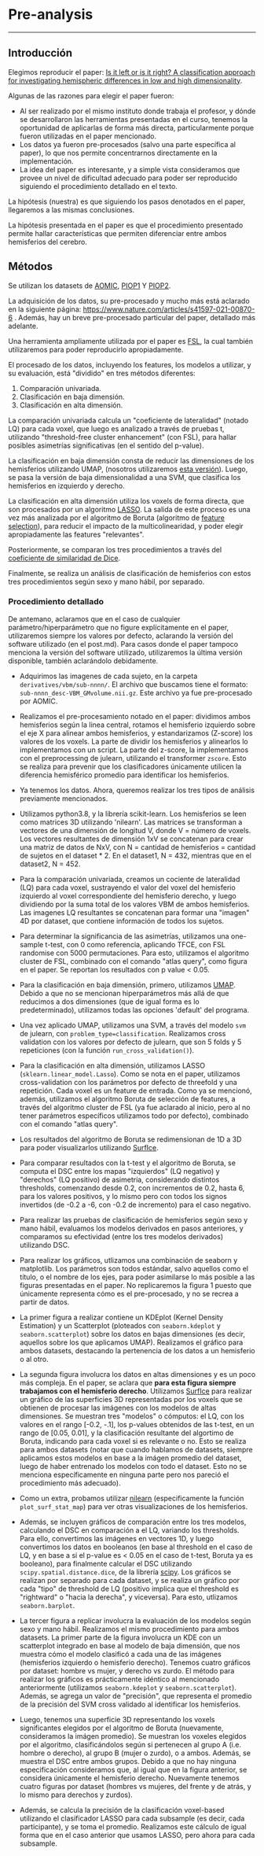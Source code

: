 # Pre-analysis
--------------

## Introducción
Elegimos reproducir el paper: [Is it left or is it right? A classification approach for investigating hemispheric differences in low and high dimensionality](https://link.springer.com/article/10.1007/s00429-021-02418-1).

Algunas de las razones para elegir el paper fueron:
- Al ser realizado por el mismo instituto donde trabaja el profesor, y dónde se desarrollaron las herramientas presentadas en el curso, tenemos la oportunidad de aplicarlas de forma más directa, particularmente porque fueron utilizadas en el paper mencionado.
- Los datos ya fueron pre-procesados (salvo una parte específica al paper), lo que nos permite concentrarnos directamente en la implementación.
- La idea del paper es interesante, y a simple vista consideramos que provee un nivel de dificultad adecuado para poder ser reproducido siguiendo el procedimiento detallado en el texto.

La hipótesis (nuestra) es que siguiendo los pasos denotados en el paper, llegaremos a las mismas conclusiones.

La hipótesis presentada en el paper es que el procedimiento presentado permite hallar características que permiten diferenciar entre ambos hemisferios del cerebro.


## Métodos
Se utilizan los datasets de [AOMIC](https://nilab-uva.github.io/AOMIC.github.io/), [PIOP1](https://openneuro.org/datasets/ds002785/versions/2.0.0) Y [PIOP2](https://openneuro.org/datasets/ds002790/versions/2.0.0).

La adquisición de los datos, su pre-procesado y mucho más está aclarado en la siguiente página: https://www.nature.com/articles/s41597-021-00870-6 . Además, hay un breve pre-procesado particular del paper, detallado más adelante.

Una herramienta ampliamente utilizada por el paper es [FSL](https://fsl.fmrib.ox.ac.uk/fsl/docs/#/), la cual también utilizaremos para poder reproducirlo apropiadamente.

El procesado de los datos, incluyendo los features, los modelos a utilizar, y su evaluación, está "dividido" en tres métodos diferentes:
1. Comparación univariada.
2. Clasificación en baja dimensión.
3. Clasificación en alta dimensión.

La comparación univariada calcula un "coeficiente de lateralidad" (notado LQ) para cada voxel, que luego es analizado a través de pruebas t, utilizando "threshold-free cluster enhancement" (con FSL), para hallar posibles asimetrías significativas (en el sentido del p-value).

La clasificación en baja dimensión consta de reducir las dimensiones de los hemisferios utilizando UMAP, (nosotros utilizaremos [esta versión](https://umap-learn.readthedocs.io/en/latest/index.html)). Luego, se pasa la versión de baja dimensionalidad a una SVM, que clasifica los hemisferios en izquierdo y derecho.

La clasificación en alta dimensión utiliza los voxels de forma directa, que son procesados por un algoritmo [LASSO](https://en.wikipedia.org/wiki/Lasso_(statistics)). La salida de este proceso es una vez más analizada por el algoritmo de Boruta (algoritmo de [feature selection](https://en.wikipedia.org/wiki/Feature_selection)), para reducir el impacto de la multicolinearidad, y poder elegir apropiadamente las features "relevantes".

Posteriormente, se comparan los tres procedimientos a través del [coeficiente de similaridad de Dice](https://en.wikipedia.org/wiki/Dice-S%C3%B8rensen_coefficient).

Finalmente, se realiza un análisis de clasificación de hemisferios con estos tres procedimientos según sexo y mano hábil, por separado.

### Procedimiento detallado
De antemano, aclaramos que en el caso de cualquier parámetro/hiperparámetro que no figure explícitamente en el paper, utilizaremos siempre los valores por defecto, aclarando la versión del software utilizado (en el post.md). Para casos donde el paper tampoco menciona la versión del software utilizado, utilizaremos la última versión disponible, también aclarándolo debidamente.

- Adquirimos las imagenes de cada sujeto, en la carpeta `derivatives/vbm/sub-nnnn/`. El archivo que buscamos tiene el formato: `sub-nnnn_desc-VBM_GMvolume.nii.gz`. Este archivo ya fue pre-procesado por AOMIC.
- Realizamos el pre-procesamiento notado en el paper: dividimos ambos hemisferios según la linea central, rotamos el hemisferio izquierdo sobre el eje X para alinear ambos hemisferios, y estandarizamos (Z-score) los valores de los voxels.
La parte de dividir los hemisferios y alinearlos lo implementamos con un script. La parte del z-score, la implementamos con el preprocessing de julearn, utilizando el transformer `zscore`.
Esto se realiza para prevenir que los clasificadores únicamente utilicen la diferencia hemisférico promedio para identificar los hemisferios.
- Ya tenemos los datos. Ahora, queremos realizar los tres tipos de análisis previamente mencionados.    
- Utilizamos python3.8, y la librería scikit-learn.
Los hemisferios se leen como matrices 3D utilizando 'nilearn'. Las matrices se transforman a vectores de una dimensión de longitud V, donde V = número de voxels.
Los vectores resultantes de dimensión 1xV se concatenan para crear una matriz de datos de NxV, con N = cantidad de hemisferios = cantidad de sujetos en el dataset * 2.
En el dataset1, N = 432, mientras que en el dataset2, N = 452.

- Para la comparación univariada, creamos un cociente de lateralidad (LQ) para cada voxel, sustrayendo el valor del voxel del hemisferio izquierdo al voxel correspondiente del hemisferio derecho, y luego dividiendo por la suma total de los valores VBM de ambos hemisferios. Las imagenes LQ resultantes se concatenan para formar una "imagen" 4D por dataset, que contiene información de todos los sujetos.
- Para determinar la significancia de las asimetrías, utilizamos una one-sample t-test, con 0 como referencia, aplicando TFCE, con FSL randomise con 5000 permutaciones. Para esto, utilizamos el algoritmo cluster de FSL, combinado con el comando "atlas query", como figura en el paper.
Se reportan los resultados con p value < 0.05.

- Para la clasificación en baja dimensión, primero, utilizamos [UMAP](https://umap-learn.readthedocs.io/en/latest/). Debido a que no se mencionan hiperparámetros más allá de que reducimos a dos dimensiones (que de igual forma es lo predeterminado), utilizamos todas las opciones 'default' del programa.
- Una vez aplicado UMAP, utilizamos una SVM, a través del modelo `svm` de julearn, con `problem_type=classification`. Realizamos cross validation con los valores por defecto de julearn, que son 5 folds y 5 repeticiones (con la función `run_cross_validation()`).

- Para la clasificación en alta dimensión, utilizamos LASSO (`sklearn.linear_model.Lasso`). Como se nota en el paper, utilizamos cross-validation con los parámetros por defecto de threefold y una repetición. Cada voxel es un feature de entrada. Como ya se mencionó, además, utilizamos el algoritmo Boruta de selección de features, a través del algoritmo cluster de FSL (ya fue aclarado al inicio, pero al no tener parámetros específicos utilizamos todo por defecto), combinado con el comando "atlas query".
- Los resultados del algoritmo de Boruta se redimensionan de 1D a 3D para poder visualizarlos utilizando [SurfIce](https://www.nitrc.org/projects/surfice/). 

- Para comparar resultados con la t-test y el algoritmo de Boruta, se computa el DSC entre los mapas "izquierdos" (LQ negativo) y "derechos" (LQ positivo) de asimetría, considerando distintos thresholds, comenzando desde 0.2, con incrementos de 0.2, hasta 6, para los valores positivos, y lo mismo pero con todos los signos invertidos (de -0.2 a -6, con -0.2 de incremento) para el caso negativo.

- Para realizar las pruebas de clasificación de hemisferios según sexo y mano hábil, evaluamos los modelos derivados en pasos anteriores, y comparamos su efectividad (entre los tres modelos derivados) utilizando DSC.

- Para realizar los gráficos, utlizamos una combinación de seaborn y matplotlib. Los parámetros son todos estándar, salvo aquellos como el título, o el nombre de los ejes, para poder asimilarse lo más posible a las figuras presentadas en el paper. No replicaremos la figura 1 puesto que únicamente representa cómo es el pre-procesado, y no se recrea a partir de datos.

- La primer figura a realizar contiene un KDEplot (Kernel Density Estimation) y un Scatterplot (ploteados con `seaborn.kdeplot` y `seaborn.scatterplot`) sobre los datos en bajas dimensiones (es decir, aquellos sobre los que aplicamos UMAP). Realizamos el gráfico para ambos datasets, destacando la pertenencia de los datos a un hemisferio o al otro.

- La segunda figura involucra los datos en altas dimensiones y es un poco más compleja. En el paper, se aclara que **para esta figura siempre trabajamos con el hemisferio derecho**.
 Utilizamos [SurfIce](https://www.nitrc.org/projects/surfice/) para realizar un gráfico de las superficies 3D representadas por los voxels que se obtienen de procesar las imágenes con los modelos de altas dimensiones. Se muestran tres "modelos" o cómputos: el LQ, con los valores en el rango [-0.2, -.1], los p-values obtenidos de las t-test, en un rango de [0.05, 0.01], y la clasificación resultante del algortimo de Boruta, indicando para cada voxel si es relevante o no.
Esto se realiza para ambos datasets (notar que cuando hablamos de datasets, siempre aplicamos estos modelos en base a la imágen promedio del dataset, luego de haber entrenado los modelos con todo el dataset. Esto no se menciona específicamente en ninguna parte pero nos pareció el procedimiento más adecuado).

- Como un extra, probamos utilizar [nilearn](https://nilearn.github.io/dev/index.html) (especificamente la función `plot_surf_stat_map`) para ver otras visualizaciones de los hemisferios.

- Además, se incluyen gráficos de comparación entre los tres modelos, calculando el DSC en comparación a el LQ, variando los thresholds. Para ello, convertimos las imágenes en vectores 1D, y luego convertimos los datos en booleanos (en base al threshold en el caso de LQ, y en base a si el p-value es < 0.05 en el caso de t-test, Boruta ya es booleano), para finalmente calcular el DSC utilizando `scipy.spatial.distance.dice`, de la librería [scipy](https://docs.scipy.org/doc/scipy/index.html). Los gráficos se realizan por separado para cada dataset, y se realiza un gráfico por cada "tipo" de threshold de LQ (positivo implica que el threshold es "rightward" o "hacia la derecha", y viceversa). Para esto, utlizamos `seaborn.barplot`.

- La tercer figura a replicar involucra la evaluación de los modelos según sexo y mano hábil. Realizamos el mismo procedimiento para ambos datasets. La primer parte de la figura involucra un KDE con un scatterplot integrado en base al modelo de baja dimensión, que nos muestra cómo el modelo clasificó a cada una de las imágenes (hemisferios izquierdo o hemisferio derecho). Tenemos cuatro gráficos por dataset: hombre vs mujer, y derecho vs zurdo. El método para realizar los gráficos es prácticamente idéntico al mencionado anteriormente (utilizamos `seaborn.kdeplot` y `seaborn.scatterplot`). Además, se agrega un valor de "precisión", que representa el promedio de la precisión del SVM cross validado al identificar los hemisferios.
- Luego, tenemos una superficie 3D representando los voxels significantes elegidos por el algoritmo de Boruta (nuevamente, consideramos la imágen promedio). Se muestran los voxeles elegidos por el algoritmo, clasificándolos según si pertenecen al grupo A (i.e. hombre o derecho), al grupo B (mujer o zurdo), o a ambos. Además, se muestra el DSC entre ambos grupos. Debido a que no hay ninguna especificación consideramos que, al igual que en la figura anterior, se considera únicamente el hemisferio derecho. Nuevamente tenemos cuatro figuras por dataset (hombres vs mujeres, del frente y de atrás, y lo mismo para derechos y zurdos).
- Además, se calcula la precisión de la clasificación voxel-based utilizando el clasificador LASSO para cada subsample (es decir, cada participante), y se toma el promedio. Realizamos este cálculo de igual forma que en el caso anterior que usamos LASSO, pero ahora para cada subsample.
